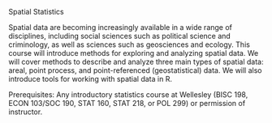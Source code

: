 Spatial Statistics

Spatial data are becoming increasingly available in a wide range of disciplines, including social sciences such as political science and criminology, as well as sciences such as geosciences and ecology. This course will introduce methods for exploring and analyzing spatial data. We will cover methods to describe and analyze three main types of spatial data: areal, point process, and point-referenced (geostatistical) data. We will also introduce tools for working with spatial data in R.

Prerequisites: Any introductory statistics course at Wellesley (BISC 198, ECON 103/SOC 190, STAT 160, STAT 218, or POL 299) or permission of instructor. 
